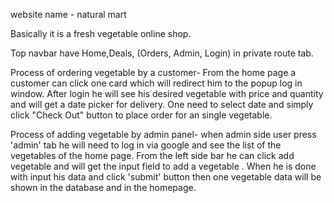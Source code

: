 website name - natural mart

Basically it is a fresh vegetable online shop.

Top navbar have Home,Deals, (Orders, Admin,  Login) in private route tab.

Process of ordering vegetable by a customer- From the home page a customer can click one card which will redirect him to the popup log in window. After login he will see his desired vegetable with price and quantity and will get a date picker for delivery. One need to select date and simply click "Check Out" button to place order for an single vegetable.

Process of adding vegetable by admin panel- when admin side user press 'admin' tab he will need to log in via google and see the list of the vegetables of the home page. From the left side bar he can click add vegetable and will get the input field to add a vegetable . When he is done with input his data and click 'submit' button then one vegetable data will be shown in the database and in the homepage.